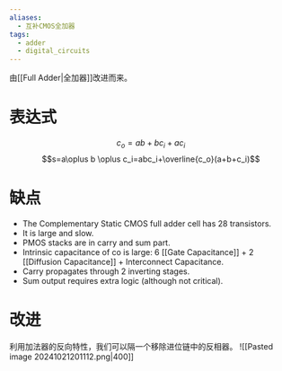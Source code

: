 ```yaml
---
aliases:
  - 互补CMOS全加器
tags:
  - adder
  - digital_circuits
---
```

由[[Full Adder|全加器]]改进而来。
# 表达式
$$c_o=ab+bc_i+ac_i$$
$$s=a\oplus b \oplus c_i=abc_i+\overline{c_o}(a+b+c_i)$$
# 缺点
- The Complementary Static CMOS full adder cell has 28 transistors.
- It is large and slow.
- PMOS stacks are in carry and sum part.
- Intrinsic capacitance of co is large: 6 [[Gate Capacitance]] + 2 [[Diffusion Capacitance]] + Interconnect Capacitance.
- Carry propagates through 2 inverting stages.
- Sum output requires extra logic (although not critical).

# 改进
利用加法器的反向特性，我们可以隔一个移除进位链中的反相器。
![[Pasted image 20241021201112.png|400]]